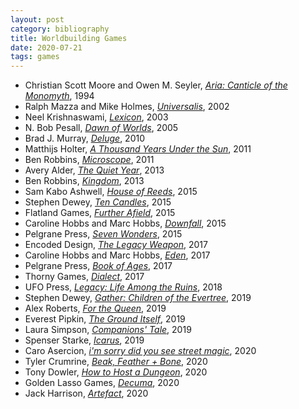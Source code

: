 ```yaml
---
layout: post
category: bibliography
title: Worldbuilding Games
date: 2020-07-21
tags: games
---
```


* Christian Scott Moore and Owen M. Seyler, [*Aria: Canticle of the Monomyth*](https://en.wikipedia.org/wiki/Aria:_Canticle_of_the_Monomyth), 1994
* Ralph Mazza and Mike Holmes, [*Universalis*](https://en.wikipedia.org/wiki/Universalis), 2002
* Neel Krishnaswami, [*Lexicon*](https://wiki.rpg.net/index.php/Original_Lexicon_post), 2003
* N. Bob Pesall, [*Dawn of Worlds*](https://rpggeek.com/rpgitem/96882/dawn-worlds), 2005
* Brad J. Murray, [*Deluge*](https://rpggeek.com/rpgitem/66534/deluge), 2010
* Matthijs Holter, [*A Thousand Years Under the Sun*](https://mammutrpg.itch.io/1000-years-under-the-sun), 2011
* Ben Robbins, [*Microscope*](https://www.lamemage.com/microscope/), 2011
* Avery Alder, [*The Quiet Year*](https://buriedwithoutceremony.com/the-quiet-year), 2013
* Ben Robbins, [*Kingdom*](https://www.lamemage.com/kingdom/), 2013
* Sam Kabo Ashwell, [*House of Reeds*](https://tsawac.itch.io/house-of-reeds), 2015
* Stephen Dewey, [*Ten Candles*](https://cavalrygames.com/ten-candles), 2015
* Flatland Games, [*Further Afield*](https://www.flatlandgames.com/btw/further-afield/), 2015
* Caroline Hobbs and Marc Hobbs, [*Downfall*](https://lessthanthreegames.com/store.html), 2015
* Pelgrane Press, [*Seven Wonders*](https://pelgranepress.com/2015/11/18/seven-wonders-a-story-games-anthology-2/), 2015
* Encoded Design, [*The Legacy Weapon*](https://www.drivethrurpg.com/product/207958/The-Legacy-Weapon--A-Dungeon-World-Artifact-and-One-Shot), 2017
* Caroline Hobbs and Marc Hobbs, [*Eden*](https://lessthanthreegames.com/eden.html), 2017
* Pelgrane Press, [*Book of Ages*](https://pelgranepress.com/product/book-of-ages/), 2017
* Thorny Games, [*Dialect*](https://thornygames.com/pages/dialect), 2017
* UFO Press, [*Legacy: Life Among the Ruins*](https://ufopress.co.uk/legacy-life-among-the-ruins/), 2018
* Stephen Dewey, [*Gather: Children of the Evertree*](https://www.kickstarter.com/projects/shiftyginger/gather-children-of-the-evertree/description), 2019
* Alex Roberts, [*For the Queen*](https://evilhat.com/product/for-the-queen/), 2019
* Everest Pipkin, [*The Ground Itself*](https://everestpipkin.itch.io/the-ground-itself), 2019
* Laura Simpson, [*Companions' Tale*](https://www.indiepressrevolution.com/xcart/Companions-Tale-Print-PDF.html), 2019
* Spenser Starke, [*Icarus*](http://spenserstarke.com/#mywork), 2019
* Caro Asercion, [*i'm sorry did you see street magic*](https://seaexcursion.itch.io/street-magic), 2020
* Tyler Crumrine, [*Beak, Feather + Bone*](https://possible-worlds-games.itch.io/bfb), 2020
* Tony Dowler, [*How to Host a Dungeon*](https://www.drivethrurpg.com/product/299497/How-to-Host-a-Dungeon-2nd-Edition), 2020
* Golden Lasso Games, [*Decuma*](https://goldenlassogames.com/product/decuma), 2020
* Jack Harrison, [*Artefact*](https://mouseholepress.itch.io/artefact), 2020
